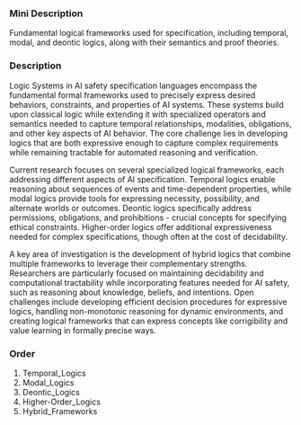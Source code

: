 ### Mini Description

Fundamental logical frameworks used for specification, including temporal, modal, and deontic logics, along with their semantics and proof theories.

### Description

Logic Systems in AI safety specification languages encompass the fundamental formal frameworks used to precisely express desired behaviors, constraints, and properties of AI systems. These systems build upon classical logic while extending it with specialized operators and semantics needed to capture temporal relationships, modalities, obligations, and other key aspects of AI behavior. The core challenge lies in developing logics that are both expressive enough to capture complex requirements while remaining tractable for automated reasoning and verification.

Current research focuses on several specialized logical frameworks, each addressing different aspects of AI specification. Temporal logics enable reasoning about sequences of events and time-dependent properties, while modal logics provide tools for expressing necessity, possibility, and alternate worlds or outcomes. Deontic logics specifically address permissions, obligations, and prohibitions - crucial concepts for specifying ethical constraints. Higher-order logics offer additional expressiveness needed for complex specifications, though often at the cost of decidability.

A key area of investigation is the development of hybrid logics that combine multiple frameworks to leverage their complementary strengths. Researchers are particularly focused on maintaining decidability and computational tractability while incorporating features needed for AI safety, such as reasoning about knowledge, beliefs, and intentions. Open challenges include developing efficient decision procedures for expressive logics, handling non-monotonic reasoning for dynamic environments, and creating logical frameworks that can express concepts like corrigibility and value learning in formally precise ways.

### Order

1. Temporal_Logics
2. Modal_Logics
3. Deontic_Logics
4. Higher-Order_Logics
5. Hybrid_Frameworks
